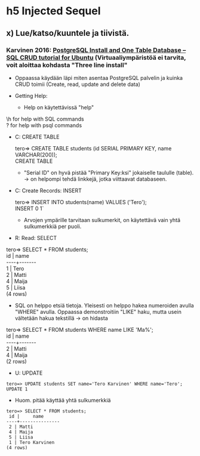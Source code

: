 # h5 Injected Sequel

## x) Lue/katso/kuuntele ja tiivistä.

### Karvinen 2016: [PostgreSQL Install and One Table Database – SQL CRUD tutorial for Ubuntu](https://terokarvinen.com/2016/03/05/postgresql-install-and-one-table-database-sql-crud-tutorial-for-ubuntu/) (Virtuaaliympäristöä ei tarvita, voit aloittaa kohdasta "Three line install"

- Oppaassa käydään läpi miten asentaa PostgreSQL palvelin ja kuinka CRUD toimii (Create, read, update and delete data)

- Getting Help:
  - Help on käytettävissä "help"

\h for help with SQL commands  
\? for help with psql commands  

- C: CREATE TABLE<br>

    tero=> CREATE TABLE students (id SERIAL PRIMARY KEY, name VARCHAR(200));  
CREATE TABLE  

  - "Serial ID" on hyvä pistää "Primary Key:ksi" jokaiselle taululle (table). -> on helpompi tehdä linkkejä, jotka viittaavat databaseen.
  

- C: Create Records: INSERT<br>

  tero=> INSERT INTO students(name) VALUES ('Tero');  
INSERT 0 1`  

  - Arvojen ympärille tarvitaan sulkumerkit, on käytettävä vain yhtä sulkumerkkiä per puoli.


- R: Read: SELECT<br>

tero=> SELECT * FROM students;  
 id | name  
----+-------  
 1 | Tero  
 2 | Matti  
 4 | Maija  
 5 | Liisa  
(4 rows)  

  - SQL on helppo etsiä tietoja. Yleisesti on helppo hakea numeroiden avulla "WHERE" avulla. Oppaassa demonstroitiin "LIKE" haku, mutta usein vältetään hakua tekstillä -> on hidasta<br>

tero=> SELECT * FROM students WHERE name LIKE 'Ma%';  
 id | name  
----+-------  
 2 | Matti  
 4 | Maija  
(2 rows)  


- U: UPDATE
```
tero=> UPDATE students SET name='Tero Karvinen' WHERE name='Tero';  
UPDATE 1  
```

- Huom. pitää käyttää yhtä sulkumerkkiä

``` 
tero=> SELECT * FROM students;  
 id |     name  
----+---------------  
 2 | Matti  
 4 | Maija  
 5 | Liisa  
 1 | Tero Karvinen  
(4 rows)  
```







